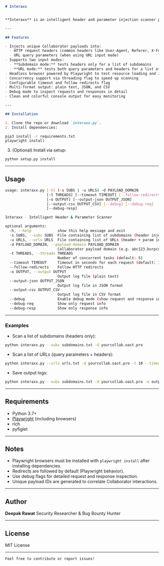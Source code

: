````markdown
# Interaxx


**Interaxx** is an intelligent header and parameter injection scanner powered by [Playwright](https://playwright.dev/) designed to help security researchers and bug bounty hunters test for out-of-band vulnerabilities by injecting Burp Collaborator or similar payloads into HTTP headers and URL parameters.

---

## Features

- Injects unique Collaborator payloads into:
  - HTTP request headers (common headers like User-Agent, Referer, X-Forwarded-For, etc.)
  - URL query parameters (when using URL input mode)
- Supports two input modes:
  - **Subdomain mode:** tests headers only for a list of subdomains
  - **URL mode:** tests both query parameters and headers for a list of URLs
- Headless browser powered by Playwright to test resource loading and JavaScript-powered endpoints
- Concurrency support via threading flag to speed up scanning
- Configurable timeout and follow redirects flag
- Multi-format output: plain text, JSON, and CSV
- Debug mode to inspect requests and responses in detail
- Clean and colorful console output for easy monitoring

---

## Installation

1. Clone the repo or download `interaxx.py`.
2. Install dependencies:
````
```bash
pip3 install -r requirements.txt
playwright install
```


3. (Optional) Install via setup:

```bash
python setup.py install
```

---

## Usage

```bash
usage: interaxx.py [-h] (-s SUBS | -u URLS) -d PAYLOAD_DOMAIN
                   [-t THREADS] [--timeout TIMEOUT] [--follow-redirects]
                   [-o OUTPUT] [--output-json OUTPUT_JSON]
                   [--output-csv OUTPUT_CSV] [--debug] [--debug-req]
                   [--debug-resp]

Interaxx - Intelligent Header & Parameter Scanner

optional arguments:
  -h, --help            show this help message and exit
  -s SUBS, --subs SUBS  File containing list of subdomains (header injection)
  -u URLS, --urls URLS  File containing list of URLs (header + param injection)
  -d PAYLOAD_DOMAIN, --payload-domain PAYLOAD_DOMAIN
                        Collaborator payload domain (e.g. abc123.burpcollaborator.net)
  -t THREADS, --threads THREADS
                        Number of concurrent tasks (default: 5)
  --timeout TIMEOUT     Timeout in seconds for each request (default: 15)
  --follow-redirects    Follow HTTP redirects
  -o OUTPUT, --output OUTPUT
                        Output log file (plain text)
  --output-json OUTPUT_JSON
                        Output log file in JSON format
  --output-csv OUTPUT_CSV
                        Output log file in CSV format
  --debug               Enable debug mode (show request and response info)
  --debug-req           Show only request info
  --debug-resp          Show only response info
```

---

### Examples

* Scan a list of subdomains (headers only):

```bash
python interaxx.py --subs subdomains.txt -d yourcollab.oast.pro
```

* Scan a list of URLs (query parameters + headers):

```bash
python interaxx.py --urls urls.txt -d yourcollab.oast.pro -t 10 --timeout 10 --debug
```

* Save output logs:

```bash
python interaxx.py --subs subdomains.txt -d yourcollab.oast.pro -o output.txt --output-json output.json --output-csv output.csv
```

---

## Requirements

* Python 3.7+
* [Playwright](https://playwright.dev/python/docs/intro) (including browsers)
* rich
* pyfiglet

---

## Notes

* Playwright browsers must be installed with `playwright install` after installing dependencies.
* Redirects are followed by default (Playwright behavior).
* Use debug flags for detailed request and response inspection.
* Unique payload IDs are generated to correlate Collaborator interactions.

---

## Author

**Deepak Rawat**
Security Researcher & Bug Bounty Hunter

---

## License

MIT License

---
```
Feel free to contribute or report issues!
```

